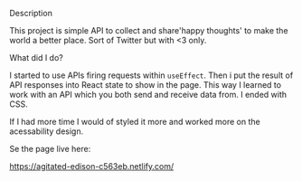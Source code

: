 Description

This project is simple API to collect and share'happy thoughts' to make the world a better place. Sort of Twitter but with <3 only.


What did I do?

I started to use APIs  firing requests within `useEffect`. Then i put the result of API responses into React state to show in the page.
This way I learned to work with an API which you both send and receive data from. I ended with CSS.

If I had more time I would of styled it more and worked more on the acessability design.


Se the page live here:

https://agitated-edison-c563eb.netlify.com/
